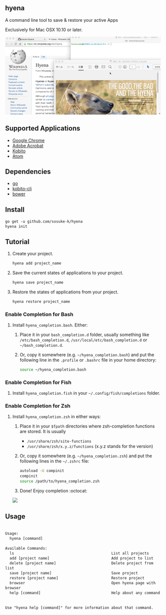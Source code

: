 ## hyena

A command line tool to save & restore your active Apps

Exclusively for Mac OSX 10.10 or later.

![hyena demo gif](https://raw.githubusercontent.com/sosuke-k/hyena/master/hyena.gif "hyena demo")

## Supported Applications

* [Google Chrome](https://www.google.com/chrome/browser/desktop/index.html)
* [Adobe Acrobat](https://acrobat.adobe.com/us/en/acrobat.html)
* [Kobito](http://kobito.qiita.com/)
* [Atom](https://atom.io/)

## Dependencies

* [go](https://golang.org/)
* [kobito-cli](https://github.com/suin/kobito-cli)
* [bower](http://bower.io/)

## Install

```
go get -u github.com/sosuke-k/hyena
hyena init
```


## Tutorial

1. Create your project.

    ```sh
    hyena add project_name
    ```

2. Save the current states of applications to your project.

    ```sh
    hyena save project_name
    ```

3. Restore the states of applications from your project.

    ```sh
    hyena restore project_name
    ```


### Enable Completion for Bash

1. Install `hyena_completion.bash`. Either:

   1. Place it in your `bash_completion.d` folder, usually something like `/etc/bash_completion.d`,
      `/usr/local/etc/bash_completion.d` or `~/bash_completion.d`.

   2. Or, copy it somewhere (e.g. `~/hyena_completion.bash`) and put the following line in the `.profile` or
      `.bashrc` file in your home directory:
       ```sh
       source ~/hyena_completion.bash
       ```

### Enable Completion for Fish

1. Install `hyena_completion.fish` in your `~/.config/fish/completions` folder.

### Enable Completion for Zsh

1. Install `hyena_completion.zsh` in either ways:

    1. Place it in your `$fpath` directories where zsh-completion functions are stored. It is usually

        - `/usr/share/zsh/site-functions`
        - `/usr/share/zsh/x.y.z/functions` (x.y.z stands for the version)

    2. Or, copy it somewhere (e.g. `~/hyena_completion.zsh`) and put the following lines in the `~/.zshrc` file:
        ```sh
        autoload -U compinit
        compinit
        source /path/to/hyena_completion.zsh
        ```

    3. Done! Enjoy completion :octocat:

    ![](http://i.gyazo.com/3af265e68f994a3c826d364413b85793.gif)

## Usage

<usage>

```

Usage:
  hyena [command]

Available Commands:
  ls                                            List all projects
  add [project name]                            Add project to list
  delete [project name]                         Delete project from list
  save [project name]                           Save project
  restore [project name]                        Restore project
  browser                                       Open hyena page with browser
  help [command]                                Help about any command


Use "hyena help [command]" for more information about that command.
```

</usage>
